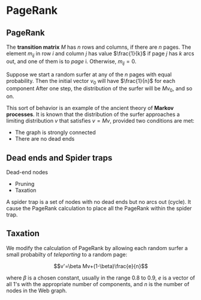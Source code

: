 # PageRank
## PageRank
The **transition matrix** $M$ has $n$ rows and columns, if there are $n$ pages. The element $m_{ij}$ in row $i$ and column $j$ has value $\frac{1}{k}$ if page $j$ has $k$ arcs out, and one of them is to $page$ i. Otherwise, $m_{ij}=0$.

Suppose we start a random surfer at any of the $n$ pages with equal probability. Then the initial vector $v_0$ will have $\frac{1}{n}$ for each component After one step, the distribution of the surfer will be $Mv_0$, and so on.

This sort of behavior is an example of the ancient theory of **Markov processes**. It is known that the distribution of the surfer approaches a limiting distribution $v$ that satisfies $v=Mv$, provided two conditions are met:
- The graph is strongly connected
- There are no dead ends

## Dead ends and Spider traps
Dead-end nodes
- Pruning
- Taxation

A spider trap is a set of nodes with no dead ends but no arcs out (cycle). It cause the PageRank calculation to place all the PageRank within the spider trap.

## Taxation
We modify the calculation of PageRank by allowing each random surfer a small probabilty of *teleporting* to a random page:

$$v'=\beta Mv+(1-\beta)\frac{e}{n}$$

where $\beta$ is a chosen constant, usually in the range 0.8 to 0.9, $e$ is a vector of all 1's with the appropriate number of components, and $n$ is the number of nodes in the Web graph.